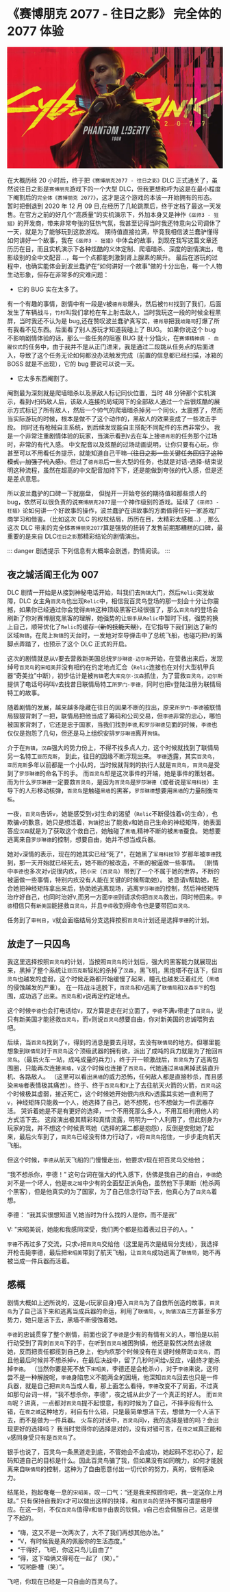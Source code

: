 # 《赛博朋克 2077 - 往日之影》 完全体的 2077 体验

![赛博朋克2077](../../assets/interest/2077.webp)

在大概历经 20 小时后，终于把`《赛博朋克2077 - 往日之影》`DLC 正式通关了，虽然说往日之影是`赛博朋克`游戏下的一个大型 DLC，但我更想称呼为这是在最小程度下阉割后的`完全体《赛博朋克 2077》`，这才是这个游戏的本该一开始拥有的形态。
暂时把倒退到 2020 年 12 月 09 日,在经历了几轮跳票后，终于定档了最这一天发售。在官方之前的好几个“高质量”的实机演示下，外加本身又是神作`《巫师3 - 狂猎》`的开发商，带来非常夸张的狂热气氛，我甚至记得当时我还特意向公司调休了一天，就是为了能够玩到这款游戏。 期待值直接拉满，毕竟我相信波兰蠢驴懂得如何讲好一个故事，我在`《巫师3 - 狂猎》`中体会的故事，到现在我写这篇文章还历历在目，而且实机演示下各种炫酷的义体定制、爬墙暗杀、深度的剧情演出，电影级别的全中文配音...，每一个点都能刺激到肾上腺素的飙升。 最后在游玩的过程中，也确实能体会到波兰蠢驴在“如何讲好一个故事”做的十分出色，每一个人物生动形象，但存在非常多的灾难问题：

- 它的 BUG 实在太多了。

有一个有趣的事情，剧情中有一段是`V`被`德肖恩`爆头，然后被`竹村`找到了我们，后面发生了车辆战斗，`竹村`叫我们拿枪在车上射击敌人，当时我玩这一段的时候全程黑屏，当时我还不认为是 bug,还在赞叹波兰蠢驴真写实，`德肖恩`把我`岐路司`打爆了所有我看不见东西。后面看了别人游玩才知道我碰上了 BUG。 如果你说这个 bug 不影响剧情体验的话，那么一些任务的阻塞 BUG 就十分恼火，在`赛博精神病 - 血腥仪式`的任务中，由于我并不是从正门进来，我是通过二段跳从任务点的后面进入，导致了这个任务无论如何都没办法触发完成（前置的信息都已经扫描，冰箱的 BOSS 就是不出现），它的 bug 要说可以说一天。

- 它太多东西阉割了。

阉割最为深刻就是爬墙暗杀以及黑敌人标记同伙位置，当时 48 分钟那个实机演示，看到`V`扫码敌人后，该敌人连接的局域网下的全部敌人通过一个后很炫酷的展示方式标记了所有敌人，然后一个帅气的爬墙暗杀掉另一个同伙，太震撼了，然而当实际游玩的时候，根本是做不了这个动作的，黑敌人的效果变成了一些攻击手段。 同时还有枪械自主系统，到后续发现能自主搭配不同配件的东西非常少。 我是一个非常注重剧情体验的玩家，当演示看到`V`去在车上接`德肖恩`的任务那个过场时，非常的有代入感。 中文配音以及炫酷的过场动画说明，让你只要有心玩，你甚至可以不用看任务提示，就能知道自己干嘛~~（往日之影一些关键任务回归了这种模式，加强了代入感）~~。但过了`德肖恩`后一些大型的任务，也就是对话-选择-结束说明这种流程，虽然在超高的中文配音加持下下，还是能做到夸张的代入感，但是还是差点意思。

所以波兰蠢驴的口碑一下就崩盘， 但抛开一开始夸张的期待值和那些烦人的 bug，依然可以很负责的说`赛博朋克2077`是一个神作级别的游戏。延续了`《巫师3 - 狂猎》`论如何讲一个好故事的操作，波兰蠢驴在讲故事的方面值得任何一家游戏厂商学习和借鉴。（比如这次 DLC 的权杖结局，历历在目，太精彩太感概...）, 那么这次 DLC 带来的完全体`赛博朋克2077`算是强势的扭转了发售前期那糟糕的口碑，最重要的是来自 DLC`往日之影`那精彩结论的剧情演出。

::: danger 剧透提示
下列信息有大概率会剧透，酌情阅读。
:::

## 夜之城活阎王化为 007

DLC 剧情一开始是从接到神秘电话开始，叫我们去`狗镇`大门，然后`Relic`突发故障，DLC 女主角`百灵鸟`也出现`Relic`中，相信我百灵鸟登场的那一刻会十分让你震撼，如果你已经通过你会觉得`奥特`这种顶级黑客已经很强了，那么`百灵鸟`的登场会刷新了你对赛博朋克黑客的理解，她强势的让`银手`从`Relic`中暂时下线，强势的换上自己，顺带优化了`Relic`的缓存~~（新的技能天赋）~~，在它指导下我们到达了新的区域`狗镇`，在爬上`狗镇`的天台时，一发地对空导弹击中了总统飞船，也碰巧把`V`的落脚点弄踏了，也预示了这个 DLC 正式的开启。

这次的剧情就是从`V`要去营救新美国总统`罗莎琳德·迈尔斯`开始，在营救出来后，发现绰号`百灵鸟`的`宋昭美`并没有相约在约定地点汇合（`Relic`连接也在对付大型机甲兵器“奇美拉”中断），初步估计是被`狗镇`老大`库克尔·汉森`抓住，为了营救`百灵鸟`，`迈尔斯`提供了电话号码叫`V`去找昔日联情局特工`所罗门·李德`，同时也把`V`登陆注册为联情局特工的故事。

随着剧情的发展，越来越多隐藏在往日的因果不断的拉出，原来`所罗门·李德`被联情局狠狠背刺了一把，联情局把他当成了筹码和公司交易，但`李德`非常的忠心，哪怕被国家背刺了，它还是忠于国家，当我们找到`李德`,和`罗莎琳德`见面的时候，`李德`也仅仅是抱怨了几句，但还是马上组织安排`罗莎琳德`离开`狗镇`。

介于在`狗镇`，`汉森`强大的势力份上，不得不找多点人力，这个时候就找到了联情局另一名特工`亚历克斯`， 到此，往日的因缘不断浮现出来。 `李德`透露，其实`百灵鸟`，`亚历克斯`多年以前都是一个小队的，当时候就背刺的执行人就是`百灵鸟`，`百灵鸟`是受到了`罗莎琳德`的命名下的手。 而`百灵鸟`却是这次事件的开端，她是事件的策划者。而为什么`罗莎琳德`一定要救`百灵鸟`，是因为`百灵鸟`是`罗莎琳德`（或者说是`军用科技`）主导下的人形移动核弹，`百灵鸟`是触碰`黑墙`的黑客，`罗莎琳德`想要用`黑墙`的力量制衡`荒板`。

一夜，`百灵鸟`告诉`v`，她能感受到`v`对生命的渴望（`Relic`不断侵蚀着`v`的生命），也欺骗`v`的歉意，她只是想活着，`狗镇`挖出了能救`v`和她自己生命的神经矩阵，她表面答应`汉森`就是为了获取这个救自己，她触碰了`黑墙`,精神不断的被`黑墙`蚕食。 她想要逃离来自`罗莎琳德`的控制，想要自由，她并不想当成兵器。

她对`v`深情的表示，现在的她其实已经“死了”，在她黑了`军用科技`19 岁那年被`李德`找到，那一天开始就已经死去，她不断的被改造，不断的被逼做一些事情。 （剧情中`李德`也多次对`v`说很内疚，把`小宋`（`百灵鸟`）带到了一个不属于她的世界，不断的被逼做一些事情，特别内疚没有人能在关键的时候帮助她）。 她恳请`V`帮助她，配合她把神经矩阵拿出来后，协助她逃离现场，逃离`罗莎琳德`的控制，然后神经矩阵治疗好自己，也同时治好`V`,而另一方面`李德`则请求你把`百灵鸟`救出，同时带回来。`李德`相信只有`新美国`能拯救`百灵鸟`，并且`李得`收到得命令也是要带回`百灵鸟`.

任务到了`审判日`，`V`就会面临结局分支选择按照`百灵鸟`计划还是选择`李德`的计划。

## 放走了一只囚鸟

我这里选择按照`百灵鸟`的计划，当按照`百灵鸟`的计划后，强大的黑客能力就展现出来，黑掉了整个系统让`亚历克斯`轻松的杀掉了`汉森`，黑飞机，黑炮塔不在话下，但`百灵鸟`也越发的虚弱，这个时候走路都开始缓慢了起来，瞳孔也越发泛着红光（`黑墙`的侵蚀越发的严重）。 在一阵战斗逃脱下，`百灵鸟`和`V`逃离了`联情局`和`汉森手下`的包围，成功逃了出来。`百灵鸟`和`v`说再定约定地点。

这个时候`李德`也会打电话给`V`，双方算是走在对立面了，`李德`不满`v`带走了`百灵鸟`，说只有新美国才能拯救`百灵鸟`，而`v`则说`百灵鸟`想要自由，你对新美国的忠诚喂狗去吧。

后续，当`百灵鸟`找到了`v`，得到的消息是要去月球，去没有`联情局`的地方。但哪里能想象到`联情局`对于`百灵鸟`这个顶级武器的拥有欲，派出了成吨的兵力就是为了抢回`百灵鸟`。（最后火车一站，成吨成量的兵力），终于开一顿激战后，`百灵鸟`为了逃离包围圈，只能再次连接`黑墙`，`V`这个时候也连接了`百灵鸟`，代她通过`黑墙`黑掉武装直升机、各路敌人。 （这里可以看出`黑墙`的威力恐怖，任何敌人都是直接秒杀，而且感染`黑墙`者表情极其痛苦）。终于、终于`百灵鸟`和`V`上了去往航天火箭的火箭，`百灵鸟`这个时候极其虚弱，接近死亡，这个时候她开始很内疚和`v`透露其实她一直利用了`v`，神经矩阵只能救一个人，她选择了自己，她不想死，也不想做为一件武器存活。 哭诉着她是不是有更好的选择，一个不用死那么多人，不用互相利用他人的方式活下去。 这段演出极其精彩和真情流露，明明为一个人利用了，但此刻身为`v`玩家的我，并不想这个时候责骂她（选择的第二都是抱怨），反倒是安慰她了起来，最后火车到了，`百灵鸟`已经没有体力行动了，`v`将`百灵鸟`抱住，一步步走向航天飞船。

但这个时候，`李德`从航天飞船的门慢慢走出，他要求`V`现在把百灵鸟交给他；

“我不想杀你，李德！” 这句台词在强大的代入感下，仿佛是我自己的自白，`李德`绝对不是一个坏人，他是`夜之城`中少有的全面型正派角色，虽然他下手果断（枪杀两个黑客），但是他真实的为了国家，为了自己信念行动下去，他真心为了`百灵鸟`着想。

李德： “我其实很想知道 V,她当时为什么找的人是你，而不是我”

V: "宋昭美说，她能和我感同深受，我们两个都是掐着表过日子的人。"

`李德`不再过多了交流，只求`v`把`百灵鸟`交给他（这里是再次是结局分支线），我选择开枪击毙李德，最后把`宋昭美`带到了航天飞船，让`百灵鸟`成功逃离了`联情局`，她不再被当成一件兵器而活着。

## 感概

剧情大概如上述所说的，这是`v`(玩家自身)卷入`百灵鸟`为了自救所创造的故事，`百灵鸟`为了自己活下来和逃离当成兵器的命运，利用了`联情局`，`v`, `狗镇汉森`三方甚至多方势力，她只是活下去，黑墙不断侵蚀着她。

`李德`的忠诚贯穿了整个剧情，前面也说了`李德`是少有的有情有义的人，哪怕是以前行动受到了背刺`百灵鸟`下的手，在听到`百灵鸟`被困狗镇，他还是毅然决然去拯救她，反而把责任都揽到自己身上，他内疚那个时候没有在关键时候帮助`百灵鸟`，而且他最后时候并不想杀掉`v`，在最后决战中，留了几秒时间给`v`反应，`V`最终才能杀掉`李德`。 （当然你要是死不放下`宋昭美`，李德还是会枪杀`v`），对于`李德`来说，这何尝不是一种解脱呢，`李德`身陷忠义不能两全的困境，他深知`百灵鸟`回去也只是一件兵器，就是自己把`百灵鸟`当成人看，那上面怎么看待，`李德`改变不了局面，不过真如那句台词一样，"我不想杀你，李德"，夜之城从此少了一个真正的好人。 而`百灵鸟`呢？讲真，一点都对`百灵鸟`提不起恨意，有的时候为了自己，不择手段有什么错，在`夜之城`这种地方，利自有什么错，只是最简单想活下去，想做为一个人活下去，而不是做为一件兵器。 火车的对话中，`百灵鸟`问`v`，我的选择是错的吗？会出现更好的选择吗？ 我当时觉得你的选择是对的，没有对错可言，在`夜之城`真正能和`v`感同身受只有是`百灵鸟`了。

银手也说了，百灵鸟一条黑道走到底，不管她会不会成功，她起码不忘初心了，起码知道自己的目标是什么。因此百灵鸟骗了我，但如果没有如同魄力，如何才能脱离来自`联情局`的控制，这种为了自由愿意付出一切代价的努力，真的，很有感染力。

结尾处，抱起奄奄一息的`宋昭美`，叹一口气：“还是我来照顾你吧，我一定送你上月球。”
只有保持自我的`V`才可以做出这样的抉择，和`百灵鸟`的坚持不懈可谓是相呼应。在这一刻，不仅`百灵鸟`值得`V`和`银手`由衷的钦佩，`V`自己也会佩服自己，这是很了不起的。

- “嗨，这又不是一次两次了，大不了我们再想其他办法。”
- “V，有时候我是真的佩服你的生活态度。”
- “干得好，飞吧，你这只鸟儿自由了”
- “得，这下咱俩又得苟在一起了（笑）。”
- “哎哟卧槽（笑）”。

飞吧，你现在已经是一只自由的百灵鸟了。
